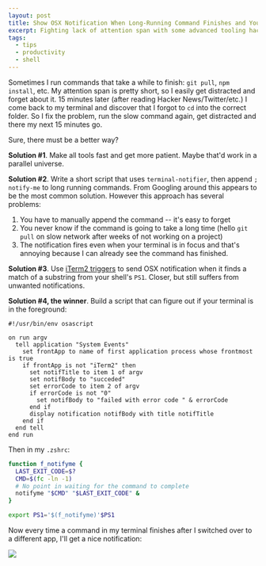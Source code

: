 ```yaml
---
layout: post
title: Show OSX Notification When Long-Running Command Finishes and Your Terminal Is Not in Focus
excerpt: Fighting lack of attention span with some advanced tooling hacks
tags:
  - tips
  - productivity
  - shell
---
```


Sometimes I run commands that take a while to finish: `git pull`, `npm install`, etc. My attention span is pretty short, so I easily get distracted and forget about it. 15 minutes later (after reading Hacker News/Twitter/etc.) I come back to my terminal and discover that I forgot to `cd` into the correct folder. So I fix the problem, run the slow command again, get distracted and there my next 15 minutes go.

Sure, there must be a better way?

**Solution #1**. Make all tools fast and get more patient. Maybe that'd work in a parallel universe.

**Solution #2**. Write a short script that uses `terminal-notifier`, then append `; notify-me` to long running commands. From Googling around this appears to be the most common solution. However this approach has several problems:

1. You have to manually append the command -- it's easy to forget
2. You never know if the command is going to take a long time (hello `git pull` on slow network after weeks of not working on a project)
3. The notification fires even when your terminal is in focus and that's annoying because I can already see the command has finished.

**Solution #3**. Use [iTerm2 triggers](https://www.iterm2.com/documentation-triggers.html) to send OSX notification when it finds a match of a substring from your shell's `PS1`. Closer, but still suffers from unwanted notifications.

**Solution #4, the winner**. Build a script that can figure out if your terminal is in the foreground:

```osascript
#!/usr/bin/env osascript

on run argv
  tell application "System Events"
    set frontApp to name of first application process whose frontmost is true
    if frontApp is not "iTerm2" then
      set notifTitle to item 1 of argv
      set notifBody to "succeded"
      set errorCode to item 2 of argv
      if errorCode is not "0"
        set notifBody to "failed with error code " & errorCode
      end if
      display notification notifBody with title notifTitle
    end if
  end tell
end run

```

Then in my `.zshrc`:

```sh
function f_notifyme {
  LAST_EXIT_CODE=$?
  CMD=$(fc -ln -1)
  # No point in waiting for the command to complete
  notifyme "$CMD" "$LAST_EXIT_CODE" &
}

export PS1='$(f_notifyme)'$PS1
```

Now every time a command in my terminal finishes after I switched over to a different app, I'll get a nice notification:

![](/assets/notif.png)
